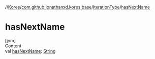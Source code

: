 //[Kores](../../index.md)/[com.github.jonathanxd.kores.base](../index.md)/[IterationType](index.md)/[hasNextName](has-next-name.md)



# hasNextName  
[jvm]  
Content  
val [hasNextName](has-next-name.md): [String](https://kotlinlang.org/api/latest/jvm/stdlib/kotlin/-string/index.html)  



